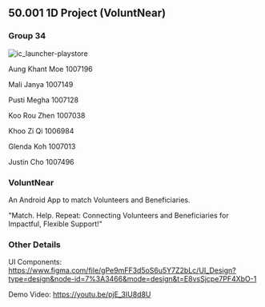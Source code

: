 ## 50.001 1D Project (VoluntNear)

### Group 34

![ic_launcher-playstore](https://github.com/user-attachments/assets/4ab2879c-691b-4e41-9fd9-eab79d05d0c9)

Aung Khant Moe  1007196

Mali Janya 1007149

Pusti Megha 1007128

Koo Rou Zhen 1007038

Khoo Zi Qi 1006984

Glenda Koh 1007013

Justin Cho 1007496

### VoluntNear 

An Android App to match Volunteers and Beneficiaries. 

"Match. Help. Repeat: Connecting Volunteers and Beneficiaries for Impactful, Flexible Support!"

### Other Details

UI Components:  https://www.figma.com/file/gPe9mFF3d5oS6u5Y7Z2bLc/UI_Design?type=design&node-id=7%3A3466&mode=design&t=E8vsSjcpe7PF4XbO-1

Demo Video: https://youtu.be/pjE_3IU8d8U
